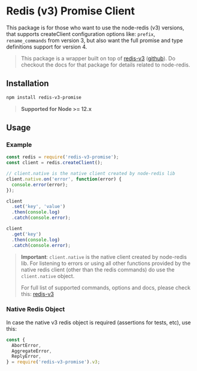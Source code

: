 # Redis (v3) Promise Client

This package is for those who want to use the node-redis (v3) versions, that supports createClient configuration options like: `prefix`, `rename_commands` from version 3, but also want the full promise and type definitions support for version 4.

> This package is a wrapper built on top of [redis-v3][1] ([github][2]). Do checkout the docs for that package for details related to node-redis.

## Installation

```sh
npm install redis-v3-promise
```

> **Supported for Node >= 12.x**

## Usage

### Example

```js
const redis = require('redis-v3-promise');
const client = redis.createClient();

// client.native is the native client created by node-redis lib
client.native.on('error', function(error) {
  console.error(error);
});

client
  .set('key', 'value')
  .then(console.log)
  .catch(console.error);

client
  .get('key')
  .then(console.log)
  .catch(console.error);
```

> **Important**: `client.native` is the native client created by node-redis lib. For listening to errors or using all other functions provided by the native redis client (other than the redis commands) do use the `client.native` object.
>
> For full list of supported commands, options and docs, please check this: [redis-v3][1]

### Native Redis Object

In case the native v3 redis object is required (assertions for tests, etc), use this:

```js
const {
  AbortError,
  AggregateError,
  ReplyError,
} = require('redis-v3-promise').v3;
```

[1]: https://www.npmjs.com/package/redis/v/3.1.2
[2]: https://github.com/redis/node-redis/tree/v3.1.2
